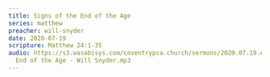 ```yaml
---
title: Signs of the End of the Age
series: matthew
preacher: will-snyder
date: 2020-07-19
scripture: Matthew 24:1-35
audio: https://s3.wasabisys.com/coventrypca.church/sermons/2020.07.19.A Signs of the
  End of the Age - Will Snyder.mp3
---
```


